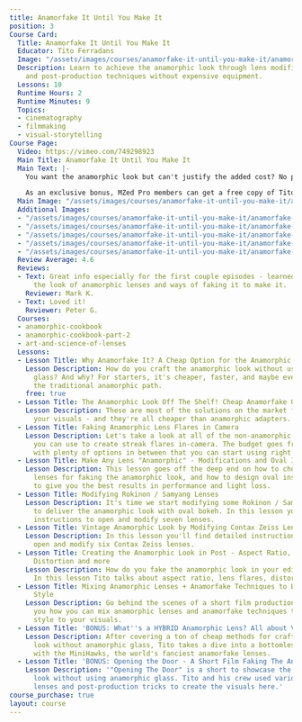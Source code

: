 ```yaml
---
title: Anamorfake It Until You Make It
position: 3
Course Card:
  Title: Anamorfake It Until You Make It
  Educator: Tito Ferradans
  Image: "/assets/images/courses/anamorfake-it-until-you-make-it/anamorfake-it-until-you-make-it.jpg"
  Description: Learn to achieve the anamorphic look through lens modifications, filters,
    and post-production techniques without expensive equipment.
  Lessons: 10
  Runtime Hours: 2
  Runtime Minutes: 9
  Topics:
  - cinematography
  - filmmaking
  - visual-storytelling
Course Page:
  Video: https://vimeo.com/749298923
  Main Title: Anamorfake It Until You Make It
  Main Text: |-
    You want the anamorphic look but can't justify the added cost? No problem. This new course from Tito Ferradans shows you how to modify lenses and experiment with filters and post-production techniques so that you can Anamorfake It Until You Make it!

    As an exclusive bonus, MZed Pro members can get a free copy of Tito Ferradans' "Anamorfake It Until You Make It" ebook and bonus content.
  Main Image: "/assets/images/courses/anamorfake-it-until-you-make-it/anamorfake-it-until-you-make-it-1.jpg"
  Additional Images:
  - "/assets/images/courses/anamorfake-it-until-you-make-it/anamorfake-it-until-you-make-it-2.jpg"
  - "/assets/images/courses/anamorfake-it-until-you-make-it/anamorfake-it-until-you-make-it-3.jpg"
  - "/assets/images/courses/anamorfake-it-until-you-make-it/anamorfake-it-until-you-make-it-4.jpg"
  - "/assets/images/courses/anamorfake-it-until-you-make-it/anamorfake-it-until-you-make-it-5.jpg"
  - "/assets/images/courses/anamorfake-it-until-you-make-it/anamorfake-it-until-you-make-it-6.jpg"
  Review Average: 4.6
  Reviews:
  - Text: Great info especially for the first couple episodes - learned a lot about
      the look of anamorphic lenses and ways of faking it to make it.
    Reviewer: Mark K.
  - Text: Loved it!
    Reviewer: Peter G.
  Courses:
  - anamorphic-cookbook
  - anamorphic-cookbook-part-2
  - art-and-science-of-lenses
  Lessons:
  - Lesson Title: Why Anamorfake It? A Cheap Option for the Anamorphic Look
    Lesson Description: How do you craft the anamorphic look without using any anamorphic
      glass? And why? For starters, it's cheaper, faster, and maybe even easier than
      the traditional anamorphic path.
    free: true
  - Lesson Title: The Anamorphic Look Off The Shelf! Cheap Anamorfake Options
    Lesson Description: These are most of the solutions on the market for anamorfaking
      your visuals - and they're all cheaper than anamorphic adapters.
  - Lesson Title: Faking Anamorphic Lens Flares in Camera
    Lesson Description: Let's take a look at all of the non-anamorphic techniques
      you can use to create streak flares in-camera. The budget goes from $2 to $200
      with plenty of options in between that you can start using right now.
  - Lesson Title: Make Any Lens "Anamorphic" - Modifications and Oval Inserts
    Lesson Description: This lesson goes off the deep end on how to choose the best
      lenses for faking the anamorphic look, and how to design oval inserts in a way
      to give you the best results in performance and light loss.
  - Lesson Title: Modifying Rokinon / Samyang Lenses
    Lesson Description: It's time we start modifying some Rokinon / Samyang lenses
      to deliver the anamorphic look with oval bokeh. In this lesson you'll find detailed
      instructions to open and modify seven lenses.
  - Lesson Title: Vintage Anamorphic Look by Modifying Contax Zeiss Lenses
    Lesson Description: In this lesson you'll find detailed instructions on how to
      open and modify six Contax Zeiss lenses.
  - Lesson Title: Creating the Anamorphic Look in Post - Aspect Ratio, Lens Flares,
      Distortion and more
    Lesson Description: How do you fake the anamorphic look in your editing software?
      In this lesson Tito talks about aspect ratio, lens flares, distortion and more.
  - Lesson Title: Mixing Anamorphic Lenses + Anamorfake Techniques to Boost Your Visual
      Style
    Lesson Description: Go behind the scenes of a short film production as Tito shows
      you how you can mix anamorphic lenses and anamorfake techniques to add a unique
      style to your visuals.
  - Lesson Title: 'BONUS: What''s a HYBRID Anamorphic Lens? All about Vantage MiniHawks'
    Lesson Description: After covering a ton of cheap methods for crafting the anamorphic
      look without anamorphic glass, Tito takes a dive into a bottomless budget approach
      with the MiniHawks, the world's fanciest anamorfake lenses.
  - Lesson Title: 'BONUS: Opening the Door - A Short Film Faking The Anamorphic Look'
    Lesson Description: '"Opening The Door" is a short to showcase the anamorphic
      look without using anamorphic glass. Tito and his crew used various modified
      lenses and post-production tricks to create the visuals here.'
course_purchase: true
layout: course
---
```


